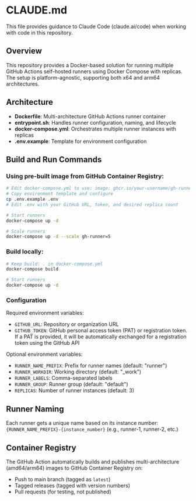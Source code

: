 # CLAUDE.md

This file provides guidance to Claude Code (claude.ai/code) when working with code in this repository.

## Overview

This repository provides a Docker-based solution for running multiple GitHub Actions self-hosted runners using Docker Compose with replicas. The setup is platform-agnostic, supporting both x64 and arm64 architectures.

## Architecture

- **Dockerfile**: Multi-architecture GitHub Actions runner container
- **entrypoint.sh**: Handles runner configuration, naming, and lifecycle
- **docker-compose.yml**: Orchestrates multiple runner instances with replicas
- **.env.example**: Template for environment configuration

## Build and Run Commands

### Using pre-built image from GitHub Container Registry:
```bash
# Edit docker-compose.yml to use: image: ghcr.io/your-username/gh-runner-docker:latest
# Copy environment template and configure
cp .env.example .env
# Edit .env with your GitHub URL, token, and desired replica count

# Start runners
docker-compose up -d

# Scale runners
docker-compose up -d --scale gh-runner=5
```

### Build locally:
```bash
# Keep build: . in docker-compose.yml
docker-compose build

# Start runners
docker-compose up -d
```

### Configuration

Required environment variables:
- `GITHUB_URL`: Repository or organization URL
- `GITHUB_TOKEN`: GitHub personal access token (PAT) or registration token. If a PAT is provided, it will be automatically exchanged for a registration token using the GitHub API

Optional environment variables:
- `RUNNER_NAME_PREFIX`: Prefix for runner names (default: "runner")
- `RUNNER_WORKDIR`: Working directory (default: "_work")
- `RUNNER_LABELS`: Comma-separated labels
- `RUNNER_GROUP`: Runner group (default: "default")
- `REPLICAS`: Number of runner instances (default: 3)

## Runner Naming

Each runner gets a unique name based on its instance number: `{RUNNER_NAME_PREFIX}-{instance_number}` (e.g., runner-1, runner-2, etc.)

## Container Registry

The GitHub Action automatically builds and publishes multi-architecture (amd64/arm64) images to GitHub Container Registry on:
- Push to main branch (tagged as `latest`)
- Tagged releases (tagged with version numbers)
- Pull requests (for testing, not published)